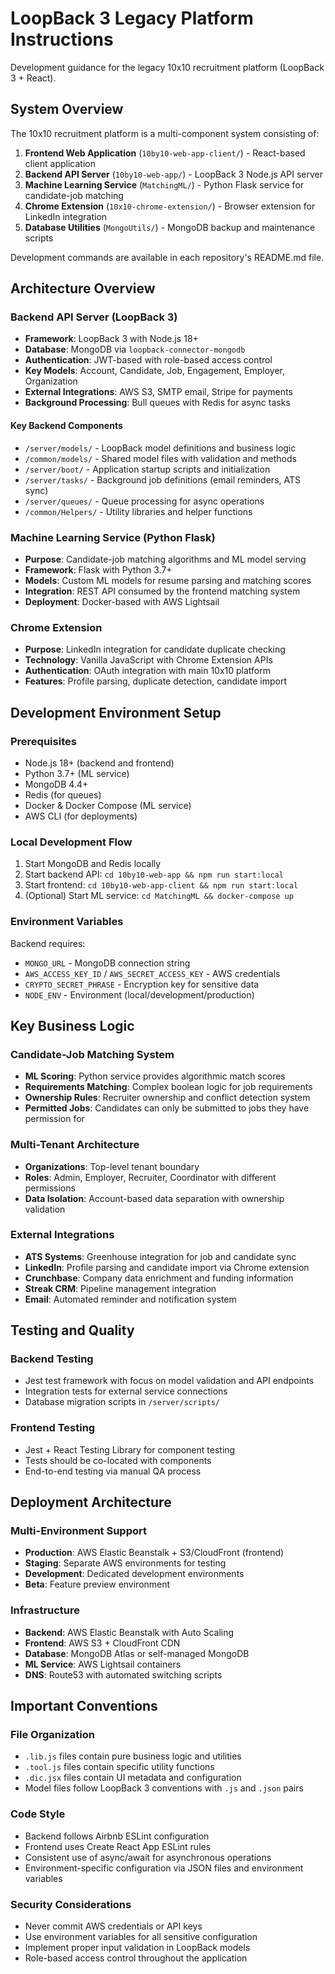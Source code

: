 # LoopBack 3 Legacy Platform Instructions

Development guidance for the legacy 10x10 recruitment platform (LoopBack 3 + React).

## System Overview

The 10x10 recruitment platform is a multi-component system consisting of:

1. **Frontend Web Application** (`10by10-web-app-client/`) - React-based client application
2. **Backend API Server** (`10by10-web-app/`) - LoopBack 3 Node.js API server
3. **Machine Learning Service** (`MatchingML/`) - Python Flask service for candidate-job matching
4. **Chrome Extension** (`10x10-chrome-extension/`) - Browser extension for LinkedIn integration
5. **Database Utilities** (`MongoUtils/`) - MongoDB backup and maintenance scripts

Development commands are available in each repository's README.md file.

## Architecture Overview

### Backend API Server (LoopBack 3)
- **Framework**: LoopBack 3 with Node.js 18+
- **Database**: MongoDB via `loopback-connector-mongodb`
- **Authentication**: JWT-based with role-based access control
- **Key Models**: Account, Candidate, Job, Engagement, Employer, Organization
- **External Integrations**: AWS S3, SMTP email, Stripe for payments
- **Background Processing**: Bull queues with Redis for async tasks

#### Key Backend Components
- `/server/models/` - LoopBack model definitions and business logic
- `/common/models/` - Shared model files with validation and methods
- `/server/boot/` - Application startup scripts and initialization
- `/server/tasks/` - Background job definitions (email reminders, ATS sync)
- `/server/queues/` - Queue processing for async operations
- `/common/Helpers/` - Utility libraries and helper functions

### Machine Learning Service (Python Flask)
- **Purpose**: Candidate-job matching algorithms and ML model serving
- **Framework**: Flask with Python 3.7+
- **Models**: Custom ML models for resume parsing and matching scores
- **Integration**: REST API consumed by the frontend matching system
- **Deployment**: Docker-based with AWS Lightsail

### Chrome Extension
- **Purpose**: LinkedIn integration for candidate duplicate checking
- **Technology**: Vanilla JavaScript with Chrome Extension APIs
- **Authentication**: OAuth integration with main 10x10 platform
- **Features**: Profile parsing, duplicate detection, candidate import

## Development Environment Setup

### Prerequisites
- Node.js 18+ (backend and frontend)
- Python 3.7+ (ML service)
- MongoDB 4.4+
- Redis (for queues)
- Docker & Docker Compose (ML service)
- AWS CLI (for deployments)

### Local Development Flow
1. Start MongoDB and Redis locally
2. Start backend API: `cd 10by10-web-app && npm run start:local`
3. Start frontend: `cd 10by10-web-app-client && npm run start:local`
4. (Optional) Start ML service: `cd MatchingML && docker-compose up`

### Environment Variables
Backend requires:
- `MONGO_URL` - MongoDB connection string
- `AWS_ACCESS_KEY_ID` / `AWS_SECRET_ACCESS_KEY` - AWS credentials
- `CRYPTO_SECRET_PHRASE` - Encryption key for sensitive data
- `NODE_ENV` - Environment (local/development/production)

## Key Business Logic

### Candidate-Job Matching System
- **ML Scoring**: Python service provides algorithmic match scores
- **Requirements Matching**: Complex boolean logic for job requirements
- **Ownership Rules**: Recruiter ownership and conflict detection system
- **Permitted Jobs**: Candidates can only be submitted to jobs they have permission for

### Multi-Tenant Architecture
- **Organizations**: Top-level tenant boundary
- **Roles**: Admin, Employer, Recruiter, Coordinator with different permissions
- **Data Isolation**: Account-based data separation with ownership validation

### External Integrations
- **ATS Systems**: Greenhouse integration for job and candidate sync
- **LinkedIn**: Profile parsing and candidate import via Chrome extension
- **Crunchbase**: Company data enrichment and funding information
- **Streak CRM**: Pipeline management integration
- **Email**: Automated reminder and notification system

## Testing and Quality

### Backend Testing
- Jest test framework with focus on model validation and API endpoints
- Integration tests for external service connections
- Database migration scripts in `/server/scripts/`

### Frontend Testing
- Jest + React Testing Library for component testing
- Tests should be co-located with components
- End-to-end testing via manual QA process

## Deployment Architecture

### Multi-Environment Support
- **Production**: AWS Elastic Beanstalk + S3/CloudFront (frontend)
- **Staging**: Separate AWS environments for testing
- **Development**: Dedicated development environments
- **Beta**: Feature preview environment

### Infrastructure
- **Backend**: AWS Elastic Beanstalk with Auto Scaling
- **Frontend**: AWS S3 + CloudFront CDN
- **Database**: MongoDB Atlas or self-managed MongoDB
- **ML Service**: AWS Lightsail containers
- **DNS**: Route53 with automated switching scripts

## Important Conventions

### File Organization
- `.lib.js` files contain pure business logic and utilities
- `.tool.js` files contain specific utility functions
- `.dic.jsx` files contain UI metadata and configuration
- Model files follow LoopBack 3 conventions with `.js` and `.json` pairs

### Code Style
- Backend follows Airbnb ESLint configuration
- Frontend uses Create React App ESLint rules
- Consistent use of async/await for asynchronous operations
- Environment-specific configuration via JSON files and environment variables

### Security Considerations
- Never commit AWS credentials or API keys
- Use environment variables for all sensitive configuration
- Implement proper input validation in LoopBack models
- Role-based access control throughout the application